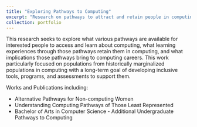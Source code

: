```yaml
---
title: "Exploring Pathways to Computing"
excerpt: "Research on pathways to attract and retain people in computing"
collection: portfolio
---
```

This research seeks to explore what various pathways are available for interested people to access and learn about computing, what learning experiences through those pathways retain them in computing, and what implications those pathways bring to computing careers. This work particularly focused on populations from historically marginalized populations in computing with a long-term goal of developing inclusive tools, programs, and assessments to support them. 

Works and Publications including:
* Alternative Pathways for Non-computing Women
* Understanding Computing Pathways of Those Least Represented
* Bachelor of Arts in Computer Science - Additional Undergraduate Pathways to Computing 
